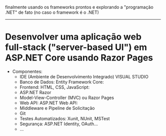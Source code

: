 finalmente usando os frameworks prontos e explorando a "programação .NET" de fato
(no caso o framework é o .NET)

---
# Desenvolver uma aplicação web full-stack ("server-based UI") em ASP.NET Core usando Razor Pages

- Componentes:
	- IDE (Ambiente de Desenvolvimento Integrado) VISUAL STUDIO
	- Banco de Dados: Entity Framework Core:
	- Frontend: HTML, CSS, JavaScript:
	- ASP.NET Razor
	- Model-View-Controller (MVC) ou Razor Pages
	- Web API: ASP.NET Web API:
	- Middleware e Pipeline de Solicitação
	- Git
	- Testes Automatizados: Xunit, NUnit, MSTest
	- Segurança: ASP.NET Identity, OAuth...
	- ...

